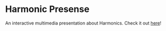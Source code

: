 # Harmonic Presense

An interactive multimedia presentation about Harmonics.
Check it out [here](https://harmonicpresence.netlify.app/)!
